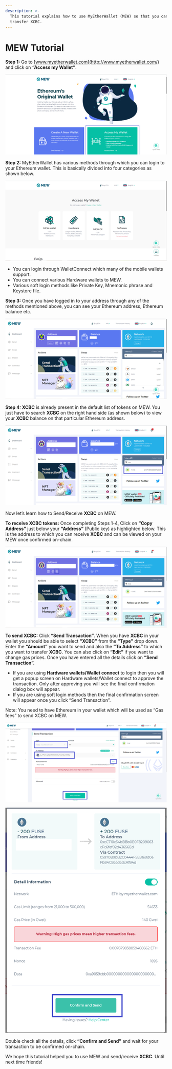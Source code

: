 ```yaml
---
description: >-
  This tutorial explains how to use MyEtherWallet (MEW) so that you can view and
  transfer XCBC.
---
```


# MEW Tutorial

**Step 1:** Go to [www.myetherwallet.com](http://www.myetherwallet.com/) and click on **“Access my Wallet”**.

![](../.gitbook/assets/2%20%283%29.png)

**Step 2:** MyEtherWallet has various methods through which you can login to your Ethereum wallet. This is basically divided into four categories as shown below.

![](../.gitbook/assets/1%20%282%29.png)

* You can login through WalletConnect which many of the mobile wallets support.
* You can connect various Hardware wallets to MEW.
* Various soft login methods like Private Key, Mnemonic phrase and Keystore file.

**Step 3:** Once you have logged in to your address through any of the methods mentioned above, you can see your Ethereum address, Ethereum balance etc.

![](../.gitbook/assets/6%20%283%29.png)

**Step 4: XCBC** is already present in the default list of tokens on MEW. You just have to search **XCBC** on the right hand side \(as shown below\) to view your **XCBC** balance on that particular Ethereum address.

![](../.gitbook/assets/7%20%282%29.png)

Now let’s learn how to Send/Receive **XCBC** on MEW.

**To receive XCBC tokens:** Once completing Steps 1-4, Click on **“Copy Address”** just below your **“Address”** \(Public key\) as highlighted below. This is the address to which you can receive **XCBC** and can be viewed on your MEW once confirmed on-chain.

![](../.gitbook/assets/8.png)

**To send XCBC:** Click **“Send Transaction”**. When you have **XCBC** in your wallet you should be able to select **“XCBC”** from the **“Type”** drop down. Enter the **“Amount”** you want to send and also the **“To Address”** to which you want to transfer **XCBC**. You can also click on **“Edit”** if you want to change gas prices. Once you have entered all the details click on **“Send Transaction”.**

* If you are using **Hardware wallets/Wallet connect** to login then you will get a popup screen on Hardware wallets/Wallet connect to approve the transaction. Only after approving you will see the final confirmation dialog box will appear.
*  If you are using soft login methods then the final confirmation screen will appear once you click “Send Transaction”.

Note: You need to have Ethereum in your wallet which will be used as “Gas fees” to send XCBC on MEW.

![](../.gitbook/assets/9%20%282%29.png)

![](../.gitbook/assets/10%20%281%29.png)

Double check all the details, click **“Confirm and Send”** and wait for your transaction to be confirmed on-chain.

We hope this tutorial helped you to use MEW and send/receive **XCBC**. Until next time friends!

